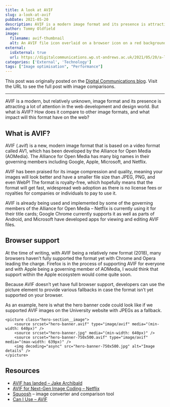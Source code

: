 ```yaml
---
title: A look at AVIF
slug: a-look-at-avif
pubDate: 2021-05-20
description: AVIF is a modern image format and its presence is attracting a lot of attention in the web development world. How does it compare to other image formats, and what impact will this format have on the web?
author: Tommy Oldfield
image:
  filename: avif-thumbnail
  alt: An AVIF file icon overlaid on a browser icon on a red background.
external:
  isExternal: true
  url: https://digitalcommunications.wp.st-andrews.ac.uk/2021/05/20/a-look-at-avif/
categories: ['External', 'Technology']
tags: ["Image optimisation", "Performance"]
---
```


This post was originally posted on the [Digital Communications blog](https://digitalcommunications.wp.st-andrews.ac.uk/). Visit the URL to see the full post with image comparisons.

---

AVIF is a modern, but relatively unknown, image format and its presence is attracting a lot of attention in the web development and design world. But what is AVIF? How does it compare to other image formats, and what impact will this format have on the web?

## What is AVIF?
AVIF (.avif) is a new, modern image format that is based on a video format called AV1, which has been developed by the Alliance for Open Media (AOMedia). The Alliance for Open Media has many big names in their governing members including Google, Apple, Microsoft, and Netflix.


AVIF has been praised for its image compression and quality, meaning your images will look better and have a smaller file size than JPEG, PNG, and even WebP! The format is royalty-free, which hopefully means that the format will get fast, widespread web adoption as there is no license fees or royalties for companies or individuals to pay to use it.


AVIF is already being used and implemented by some of the governing members of the Alliance for Open Media &#8211; Netflix is currently using it for their title cards; Google Chrome currently supports it as well as parts of Android, and Microsoft have developed apps for viewing and editing AVIF files.

<h2>Browser support</h2>


At the time of writing, with AVIF being a relatively new format (2018), many browsers haven’t fully supported the format yet with Chrome and Opera leading the charge. Firefox is in the process of supporting AVIF for everyone and with Apple being a governing member of AOMedia, I would think that support within the Apple ecosystem would come quite soon.


Because AVIF doesn’t yet have full browser support, developers can use the picture element to provide various fallbacks in case the format isn’t yet supported on your browser.


As an example, here is what the hero banner code could look like if we supported AVIF images on the University website with JPEGs as a fallback.


```
<picture class="hero-section__image">
    <source srcset="hero-banner.avif" type="image/avif" media="(min-width: 640px)" />
    <source srcset="hero-banner.jpg" media="(min-width: 640px)" />
    <source srcset="hero-banner-750x500.avif" type="image/avif" media="(max-width: 639px)" />
    <img decoding="async" src="hero-banner-750x500.jpg" alt="Image details" />
</picture>
```

## Resources
- <a href="https://jakearchibald.com/2020/avif-has-landed/">AVIF has landed – Jake Archibald</a></li>
- <a href="https://netflixtechblog.com/avif-for-next-generation-image-coding-b1d75675fe4">AVIF for Next-Gen Image Coding – Netflix</a></li>
- <a href="https://squoosh.app/">Squoosh</a> – image converter and comparison tool</li>
- <a href="https://caniuse.com/avif">Can I Use &#8211; AVIF</a></li>
